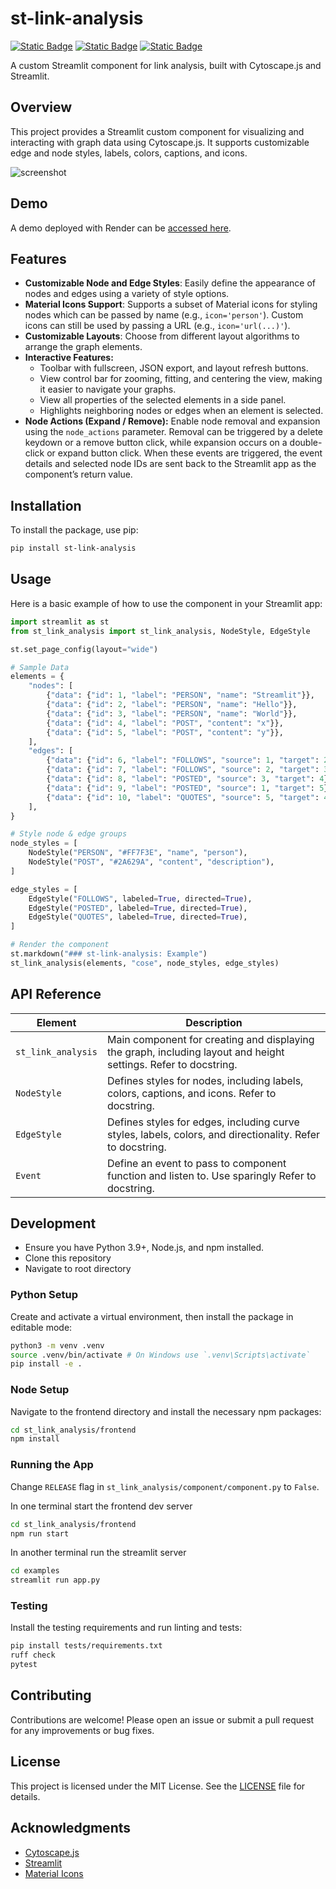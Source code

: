 # st-link-analysis

[![Static Badge](https://img.shields.io/badge/GitHub-%20?&logo=github&color=grey)](https://github.com/AlrasheedA/st-link-analysis)
[![Static Badge](https://img.shields.io/badge/PyPI-%20?&logo=pypi&color=grey&logoColor=white)](https://pypi.org/project/st-link-analysis/)
[![Static Badge](https://img.shields.io/badge/Streamlit-%20?&logo=streamlit&color=grey&logoColor=white)](https://discuss.streamlit.io/t/new-component-interactive-graph-visualization-component-for-streamlit/73030)

A custom Streamlit component for link analysis, built with Cytoscape.js and Streamlit.

## Overview

This project provides a Streamlit custom component for visualizing and interacting with graph data using Cytoscape.js. It supports customizable edge and node styles, labels, colors, captions, and icons.

![screenshot](https://github.com/user-attachments/assets/aae995d9-e752-4a96-a69a-2b38db56e0f7)

## Demo

A demo deployed with Render can be [accessed here](https://st-link-analysis-demo.onrender.com/).

## Features

-   **Customizable Node and Edge Styles**: Easily define the appearance of nodes and edges using a variety of style options.
-   **Material Icons Support**: Supports a subset of Material icons for styling nodes which can be passed by name (e.g., `icon='person'`). Custom icons can still be used by passing a URL (e.g., `icon='url(...)'`).
-   **Customizable Layouts**: Choose from different layout algorithms to arrange the graph elements.
-   **Interactive Features:**
    -   Toolbar with fullscreen, JSON export, and layout refresh buttons.
    -   View control bar for zooming, fitting, and centering the view, making it easier to navigate your graphs.
    -   View all properties of the selected elements in a side panel.
    -   Highlights neighboring nodes or edges when an element is selected.
-   **Node Actions (Expand / Remove):** Enable node removal and expansion using the `node_actions` parameter. Removal can be triggered by a delete keydown or a remove button click, while expansion occurs on a double-click or expand button click. When these events are triggered, the event details and selected node IDs are sent back to the Streamlit app as the component’s return value.

## Installation

To install the package, use pip:

```bash
pip install st-link-analysis
```

## Usage

Here is a basic example of how to use the component in your Streamlit app:

```python
import streamlit as st
from st_link_analysis import st_link_analysis, NodeStyle, EdgeStyle

st.set_page_config(layout="wide")

# Sample Data
elements = {
    "nodes": [
        {"data": {"id": 1, "label": "PERSON", "name": "Streamlit"}},
        {"data": {"id": 2, "label": "PERSON", "name": "Hello"}},
        {"data": {"id": 3, "label": "PERSON", "name": "World"}},
        {"data": {"id": 4, "label": "POST", "content": "x"}},
        {"data": {"id": 5, "label": "POST", "content": "y"}},
    ],
    "edges": [
        {"data": {"id": 6, "label": "FOLLOWS", "source": 1, "target": 2}},
        {"data": {"id": 7, "label": "FOLLOWS", "source": 2, "target": 3}},
        {"data": {"id": 8, "label": "POSTED", "source": 3, "target": 4}},
        {"data": {"id": 9, "label": "POSTED", "source": 1, "target": 5}},
        {"data": {"id": 10, "label": "QUOTES", "source": 5, "target": 4}},
    ],
}

# Style node & edge groups
node_styles = [
    NodeStyle("PERSON", "#FF7F3E", "name", "person"),
    NodeStyle("POST", "#2A629A", "content", "description"),
]

edge_styles = [
    EdgeStyle("FOLLOWS", labeled=True, directed=True),
    EdgeStyle("POSTED", labeled=True, directed=True),
    EdgeStyle("QUOTES", labeled=True, directed=True),
]

# Render the component
st.markdown("### st-link-analysis: Example")
st_link_analysis(elements, "cose", node_styles, edge_styles)

```

## API Reference

| Element            | Description                                                                                                     |
| ------------------ | --------------------------------------------------------------------------------------------------------------- |
| `st_link_analysis` | Main component for creating and displaying the graph, including layout and height settings. Refer to docstring. |
| `NodeStyle`        | Defines styles for nodes, including labels, colors, captions, and icons. Refer to docstring.                    |
| `EdgeStyle`        | Defines styles for edges, including curve styles, labels, colors, and directionality. Refer to docstring.       |
| `Event`            | Define an event to pass to component function and listen to. Use sparingly Refer to docstring.                  |

## Development

-   Ensure you have Python 3.9+, Node.js, and npm installed.
-   Clone this repository
-   Navigate to root directory

### Python Setup

Create and activate a virtual environment, then install the package in editable mode:

```bash
python3 -m venv .venv
source .venv/bin/activate # On Windows use `.venv\Scripts\activate`
pip install -e .
```

### Node Setup

Navigate to the frontend directory and install the necessary npm packages:

```bash
cd st_link_analysis/frontend
npm install
```

### Running the App

Change `RELEASE` flag in `st_link_analysis/component/component.py` to `False`.

In one terminal start the frontend dev server

```bash
cd st_link_analysis/frontend
npm run start
```

In another terminal run the streamlit server

```bash
cd examples
streamlit run app.py
```

### Testing

Install the testing requirements and run linting and tests:

```bash
pip install tests/requirements.txt
ruff check
pytest
```

## Contributing

Contributions are welcome! Please open an issue or submit a pull request for any improvements or bug fixes.

## License

This project is licensed under the MIT License. See the [LICENSE](LICENSE) file for details.

## Acknowledgments

-   [Cytoscape.js](https://js.cytoscape.org/)
-   [Streamlit](https://www.streamlit.io/)
-   [Material Icons](https://fonts.google.com/icons)
